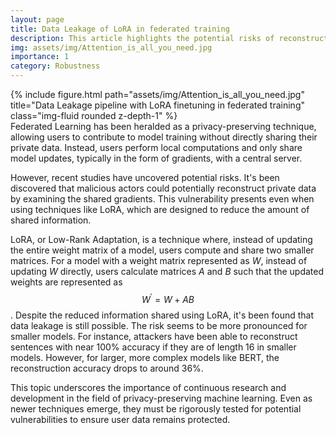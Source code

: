 ```yaml
---
layout: page
title: Data Leakage of LoRA in federated training
description: This article highlights the potential risks of reconstructing private data from the gradients shared in Federated Learning, especially when using the LoRA finetuning technique.
img: assets/img/Attention_is_all_you_need.jpg
importance: 1
category: Robustness
---
```

<div class="row">
    <div class="col-sm mt-3 mt-md-0">
        {% include figure.html path="assets/img/Attention_is_all_you_need.jpg"
        title="Data Leakage pipeline with LoRA finetuning in federated training" class="img-fluid rounded z-depth-1" %}
    </div>
</div>
Federated Learning has been heralded as a privacy-preserving technique, allowing users to contribute to model training without directly sharing their private data. Instead, users perform local computations and only share model updates, typically in the form of gradients, with a central server.

However, recent studies have uncovered potential risks. It's been discovered that malicious actors could potentially reconstruct private data by examining the shared gradients. This vulnerability presents even when using techniques like LoRA, which are designed to reduce the amount of shared information.

LoRA, or Low-Rank Adaptation, is a technique where, instead of updating the entire weight matrix of a model,
users compute and share two smaller matrices. For a model with a weight matrix represented as
$W$, instead of updating $W$ directly, users calculate matrices
$A$ and $B$ such that the updated weights are represented as
$$W^{′}=W+AB$$.
Despite the reduced information shared using LoRA, it's been found that data leakage is still possible. The risk seems to be more pronounced for smaller models. For instance, attackers have been able to reconstruct sentences with near 100% accuracy if they are of length 16 in smaller models. However, for larger, more complex models like BERT, the reconstruction accuracy drops to around 36%.

This topic underscores the importance of continuous research and development in the field of privacy-preserving machine learning. Even as newer techniques emerge, they must be rigorously tested for potential vulnerabilities to ensure user data remains protected.